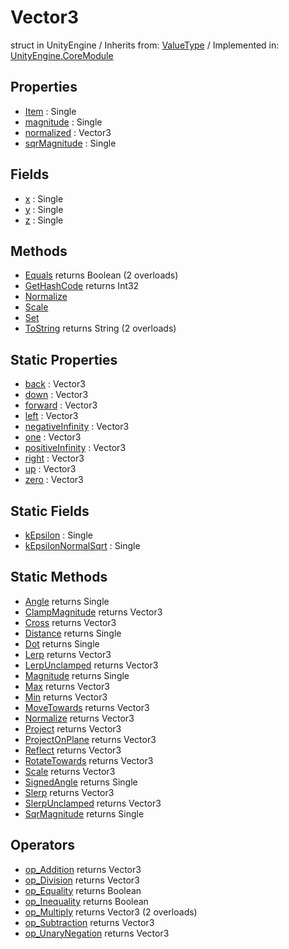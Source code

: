 # Vector3
struct in UnityEngine
 / Inherits from: <a href="https://docs.unity3d.com/6000.0/Documentation/ScriptReference/ValueType.html" target="_blank">ValueType</a> / Implemented in: <a href="https://docs.unity3d.com/6000.0/Documentation/ScriptReference/UnityEngine.CoreModule.html" target="_blank">UnityEngine.CoreModule</a>
## Properties
- <a href="https://docs.unity3d.com/6000.0/Documentation/ScriptReference/Vector3-Item.html" target="_blank">Item</a> : Single
- <a href="https://docs.unity3d.com/6000.0/Documentation/ScriptReference/Vector3-magnitude.html" target="_blank">magnitude</a> : Single
- <a href="https://docs.unity3d.com/6000.0/Documentation/ScriptReference/Vector3-normalized.html" target="_blank">normalized</a> : Vector3
- <a href="https://docs.unity3d.com/6000.0/Documentation/ScriptReference/Vector3-sqrMagnitude.html" target="_blank">sqrMagnitude</a> : Single
## Fields
- <a href="https://docs.unity3d.com/6000.0/Documentation/ScriptReference/Vector3-x.html" target="_blank">x</a> : Single
- <a href="https://docs.unity3d.com/6000.0/Documentation/ScriptReference/Vector3-y.html" target="_blank">y</a> : Single
- <a href="https://docs.unity3d.com/6000.0/Documentation/ScriptReference/Vector3-z.html" target="_blank">z</a> : Single
## Methods
- <a href="https://docs.unity3d.com/6000.0/Documentation/ScriptReference/Vector3.Equals.html" target="_blank">Equals</a> returns Boolean (2 overloads)
- <a href="https://docs.unity3d.com/6000.0/Documentation/ScriptReference/Vector3.GetHashCode.html" target="_blank">GetHashCode</a> returns Int32
- <a href="https://docs.unity3d.com/6000.0/Documentation/ScriptReference/Vector3.Normalize.html" target="_blank">Normalize</a>
- <a href="https://docs.unity3d.com/6000.0/Documentation/ScriptReference/Vector3.Scale.html" target="_blank">Scale</a>
- <a href="https://docs.unity3d.com/6000.0/Documentation/ScriptReference/Vector3.Set.html" target="_blank">Set</a>
- <a href="https://docs.unity3d.com/6000.0/Documentation/ScriptReference/Vector3.ToString.html" target="_blank">ToString</a> returns String (2 overloads)
## Static Properties
- <a href="https://docs.unity3d.com/6000.0/Documentation/ScriptReference/Vector3-back.html" target="_blank">back</a> : Vector3
- <a href="https://docs.unity3d.com/6000.0/Documentation/ScriptReference/Vector3-down.html" target="_blank">down</a> : Vector3
- <a href="https://docs.unity3d.com/6000.0/Documentation/ScriptReference/Vector3-forward.html" target="_blank">forward</a> : Vector3
- <a href="https://docs.unity3d.com/6000.0/Documentation/ScriptReference/Vector3-left.html" target="_blank">left</a> : Vector3
- <a href="https://docs.unity3d.com/6000.0/Documentation/ScriptReference/Vector3-negativeInfinity.html" target="_blank">negativeInfinity</a> : Vector3
- <a href="https://docs.unity3d.com/6000.0/Documentation/ScriptReference/Vector3-one.html" target="_blank">one</a> : Vector3
- <a href="https://docs.unity3d.com/6000.0/Documentation/ScriptReference/Vector3-positiveInfinity.html" target="_blank">positiveInfinity</a> : Vector3
- <a href="https://docs.unity3d.com/6000.0/Documentation/ScriptReference/Vector3-right.html" target="_blank">right</a> : Vector3
- <a href="https://docs.unity3d.com/6000.0/Documentation/ScriptReference/Vector3-up.html" target="_blank">up</a> : Vector3
- <a href="https://docs.unity3d.com/6000.0/Documentation/ScriptReference/Vector3-zero.html" target="_blank">zero</a> : Vector3
## Static Fields
- <a href="https://docs.unity3d.com/6000.0/Documentation/ScriptReference/Vector3-kEpsilon.html" target="_blank">kEpsilon</a> : Single
- <a href="https://docs.unity3d.com/6000.0/Documentation/ScriptReference/Vector3-kEpsilonNormalSqrt.html" target="_blank">kEpsilonNormalSqrt</a> : Single
## Static Methods
- <a href="https://docs.unity3d.com/6000.0/Documentation/ScriptReference/Vector3.Angle.html" target="_blank">Angle</a> returns Single
- <a href="https://docs.unity3d.com/6000.0/Documentation/ScriptReference/Vector3.ClampMagnitude.html" target="_blank">ClampMagnitude</a> returns Vector3
- <a href="https://docs.unity3d.com/6000.0/Documentation/ScriptReference/Vector3.Cross.html" target="_blank">Cross</a> returns Vector3
- <a href="https://docs.unity3d.com/6000.0/Documentation/ScriptReference/Vector3.Distance.html" target="_blank">Distance</a> returns Single
- <a href="https://docs.unity3d.com/6000.0/Documentation/ScriptReference/Vector3.Dot.html" target="_blank">Dot</a> returns Single
- <a href="https://docs.unity3d.com/6000.0/Documentation/ScriptReference/Vector3.Lerp.html" target="_blank">Lerp</a> returns Vector3
- <a href="https://docs.unity3d.com/6000.0/Documentation/ScriptReference/Vector3.LerpUnclamped.html" target="_blank">LerpUnclamped</a> returns Vector3
- <a href="https://docs.unity3d.com/6000.0/Documentation/ScriptReference/Vector3.Magnitude.html" target="_blank">Magnitude</a> returns Single
- <a href="https://docs.unity3d.com/6000.0/Documentation/ScriptReference/Vector3.Max.html" target="_blank">Max</a> returns Vector3
- <a href="https://docs.unity3d.com/6000.0/Documentation/ScriptReference/Vector3.Min.html" target="_blank">Min</a> returns Vector3
- <a href="https://docs.unity3d.com/6000.0/Documentation/ScriptReference/Vector3.MoveTowards.html" target="_blank">MoveTowards</a> returns Vector3
- <a href="https://docs.unity3d.com/6000.0/Documentation/ScriptReference/Vector3.Normalize.html" target="_blank">Normalize</a> returns Vector3
- <a href="https://docs.unity3d.com/6000.0/Documentation/ScriptReference/Vector3.Project.html" target="_blank">Project</a> returns Vector3
- <a href="https://docs.unity3d.com/6000.0/Documentation/ScriptReference/Vector3.ProjectOnPlane.html" target="_blank">ProjectOnPlane</a> returns Vector3
- <a href="https://docs.unity3d.com/6000.0/Documentation/ScriptReference/Vector3.Reflect.html" target="_blank">Reflect</a> returns Vector3
- <a href="https://docs.unity3d.com/6000.0/Documentation/ScriptReference/Vector3.RotateTowards.html" target="_blank">RotateTowards</a> returns Vector3
- <a href="https://docs.unity3d.com/6000.0/Documentation/ScriptReference/Vector3.Scale.html" target="_blank">Scale</a> returns Vector3
- <a href="https://docs.unity3d.com/6000.0/Documentation/ScriptReference/Vector3.SignedAngle.html" target="_blank">SignedAngle</a> returns Single
- <a href="https://docs.unity3d.com/6000.0/Documentation/ScriptReference/Vector3.Slerp.html" target="_blank">Slerp</a> returns Vector3
- <a href="https://docs.unity3d.com/6000.0/Documentation/ScriptReference/Vector3.SlerpUnclamped.html" target="_blank">SlerpUnclamped</a> returns Vector3
- <a href="https://docs.unity3d.com/6000.0/Documentation/ScriptReference/Vector3.SqrMagnitude.html" target="_blank">SqrMagnitude</a> returns Single
## Operators
- <a href="https://docs.unity3d.com/6000.0/Documentation/ScriptReference/Vector3.op_Addition.html" target="_blank">op_Addition</a> returns Vector3
- <a href="https://docs.unity3d.com/6000.0/Documentation/ScriptReference/Vector3.op_Division.html" target="_blank">op_Division</a> returns Vector3
- <a href="https://docs.unity3d.com/6000.0/Documentation/ScriptReference/Vector3.op_Equality.html" target="_blank">op_Equality</a> returns Boolean
- <a href="https://docs.unity3d.com/6000.0/Documentation/ScriptReference/Vector3.op_Inequality.html" target="_blank">op_Inequality</a> returns Boolean
- <a href="https://docs.unity3d.com/6000.0/Documentation/ScriptReference/Vector3.op_Multiply.html" target="_blank">op_Multiply</a> returns Vector3 (2 overloads)
- <a href="https://docs.unity3d.com/6000.0/Documentation/ScriptReference/Vector3.op_Subtraction.html" target="_blank">op_Subtraction</a> returns Vector3
- <a href="https://docs.unity3d.com/6000.0/Documentation/ScriptReference/Vector3.op_UnaryNegation.html" target="_blank">op_UnaryNegation</a> returns Vector3
